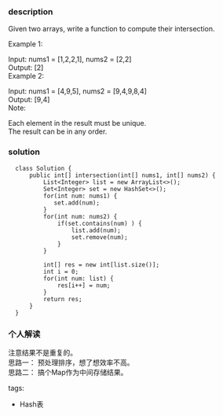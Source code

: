 ### description    
Given two arrays, write a function to compute their intersection.  
  
Example 1:  
  
Input: nums1 = [1,2,2,1], nums2 = [2,2]  
Output: [2]  
Example 2:  
  
Input: nums1 = [4,9,5], nums2 = [9,4,9,8,4]  
Output: [9,4]  
Note:  
  
Each element in the result must be unique.  
The result can be in any order.    
### solution    
```    
  class Solution {  
      public int[] intersection(int[] nums1, int[] nums2) {  
          List<Integer> list = new ArrayList<>();  
          Set<Integer> set = new HashSet<>();  
          for(int num: nums1) {  
             set.add(num);  
          }  
          for(int num: nums2) {  
              if(set.contains(num) ) {  
                  list.add(num);  
                  set.remove(num);  
              }  
          }  
    
          int[] res = new int[list.size()];  
          int i = 0;  
          for(int num: list) {  
              res[i++] = num;  
          }  
          return res;  
      }  
  }  
```    
    
### 个人解读    
  注意结果不是重复的。  
  思路一： 预处理排序，想了想效率不高。  
  思路二： 搞个Map作为中间存储结果。  
    
tags:    
  -  Hash表  
